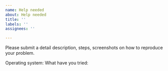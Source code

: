```yaml
---
name: Help needed
about: Help needed
title: ''
labels: ''
assignees: ''

---
```


Please submit a detail description, steps, screenshots on how to reproduce your problem. 

Operating system:
What have you tried:

